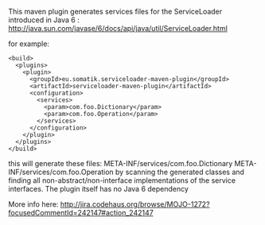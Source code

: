 This maven plugin generates services files for the ServiceLoader introduced in Java 6 :
http://java.sun.com/javase/6/docs/api/java/util/ServiceLoader.html

for example:

    <build>
      <plugins>
        <plugin>
          <groupId>eu.somatik.serviceloader-maven-plugin</groupId>
          <artifactId>serviceloader-maven-plugin</artifactId>
          <configuration>
            <services>
              <param>com.foo.Dictionary</param>
              <param>com.foo.Operation</param>
            </services>
          </configuration>
        </plugin>
      </plugins>
    </build>

this will generate these files:
META-INF/services/com.foo.Dictionary
META-INF/services/com.foo.Operation
by scanning the generated classes and finding all
non-abstract/non-interface implementations of the service interfaces.
The plugin itself has no Java 6 dependency

More info here: 
http://jira.codehaus.org/browse/MOJO-1272?focusedCommentId=242147#action_242147
